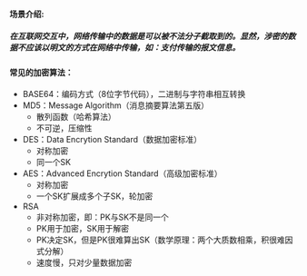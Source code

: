 #### 场景介绍:
##### 在互联网交互中，网络传输中的数据是可以被不法分子截取到的。显然，涉密的数据不应该以明文的方式在网络中传输，如：支付传输的报文信息。

#### 常见的加密算法：
- BASE64：编码方式（8位字节代码），二进制与字符串相互转换 
- MD5：Message Algorithm（消息摘要算法第五版）
    - 散列函数（哈希算法）
    - 不可逆，压缩性
- DES：Data Encrytion Standard（数据加密标准）
    - 对称加密 
    - 同一个SK
- AES：Advanced Encrytion Standard（高级加密标准）
    - 对称加密 
    - 一个SK扩展成多个子SK，轮加密
- RSA
    - 非对称加密，即：PK与SK不是同一个 
    - PK用于加密，SK用于解密
    - PK决定SK，但是PK很难算出SK（数学原理：两个大质数相乘，积很难因式分解）
    - 速度慢，只对少量数据加密